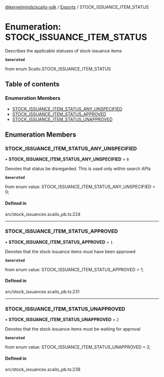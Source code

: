 [@kernelminds/scailo-sdk](../README.md) / [Exports](../modules.md) / STOCK\_ISSUANCE\_ITEM\_STATUS

# Enumeration: STOCK\_ISSUANCE\_ITEM\_STATUS

Describes the applicable statuses of stock issuance items

**`Generated`**

from enum Scailo.STOCK_ISSUANCE_ITEM_STATUS

## Table of contents

### Enumeration Members

- [STOCK\_ISSUANCE\_ITEM\_STATUS\_ANY\_UNSPECIFIED](STOCK_ISSUANCE_ITEM_STATUS.md#stock_issuance_item_status_any_unspecified)
- [STOCK\_ISSUANCE\_ITEM\_STATUS\_APPROVED](STOCK_ISSUANCE_ITEM_STATUS.md#stock_issuance_item_status_approved)
- [STOCK\_ISSUANCE\_ITEM\_STATUS\_UNAPPROVED](STOCK_ISSUANCE_ITEM_STATUS.md#stock_issuance_item_status_unapproved)

## Enumeration Members

### STOCK\_ISSUANCE\_ITEM\_STATUS\_ANY\_UNSPECIFIED

• **STOCK\_ISSUANCE\_ITEM\_STATUS\_ANY\_UNSPECIFIED** = ``0``

Denotes that status be disregarded. This is used only within search APIs

**`Generated`**

from enum value: STOCK_ISSUANCE_ITEM_STATUS_ANY_UNSPECIFIED = 0;

#### Defined in

src/stock_issuances.scailo_pb.ts:224

___

### STOCK\_ISSUANCE\_ITEM\_STATUS\_APPROVED

• **STOCK\_ISSUANCE\_ITEM\_STATUS\_APPROVED** = ``1``

Denotes that the stock issuance items must have been approved

**`Generated`**

from enum value: STOCK_ISSUANCE_ITEM_STATUS_APPROVED = 1;

#### Defined in

src/stock_issuances.scailo_pb.ts:231

___

### STOCK\_ISSUANCE\_ITEM\_STATUS\_UNAPPROVED

• **STOCK\_ISSUANCE\_ITEM\_STATUS\_UNAPPROVED** = ``2``

Denotes that the stock issuance items must be waiting for approval

**`Generated`**

from enum value: STOCK_ISSUANCE_ITEM_STATUS_UNAPPROVED = 2;

#### Defined in

src/stock_issuances.scailo_pb.ts:238
